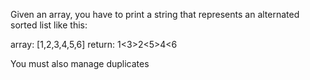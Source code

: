 Given an array, you have to print a string that
represents an alternated sorted list like this:

array: [1,2,3,4,5,6]
return: 1<3>2<5>4<6

You must also manage duplicates

